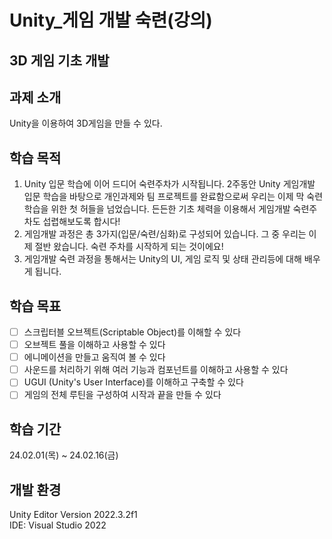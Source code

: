 # Unity_게임 개발 숙련(강의)

## 3D 게임 기초 개발

## 과제 소개
Unity을 이용하여 3D게임을 만들 수 있다.

## 학습 목적
1. Unity 입문 학습에 이어 드디어 숙련주차가 시작됩니다. 2주동안 Unity 게임개발 입문 학습을 바탕으로 개인과제와 팀 프로젝트를 완료함으로써 우리는 이제 막 숙련 학습을 위한 첫 허들을 넘었습니다. 든든한 기초 체력을 이용해서 게임개발 숙련주차도 섭렵해보도록 합시다!
2. 게임개발 과정은 총 3가지(입문/숙련/심화)로 구성되어 있습니다. 그 중 우리는 이제 절반 왔습니다. 숙련 주차를 시작하게 되는 것이에요!
3. 게임개발 숙련 과정을 통해서는 Unity의 UI, 게임 로직 및 상태 관리등에 대해 배우게 됩니다.

## 학습 목표
- [ ]  스크립터블 오브젝트(Scriptable Object)를 이해할 수 있다
- [ ]  오브젝트 풀을 이해하고 사용할 수 있다
- [ ]  에니메이션을 만들고 움직여 볼 수 있다
- [ ]  사운드를 처리하기 위해 여러 기능과 컴포넌트를 이해하고 사용할 수 있다
- [ ]  UGUI (Unity's User Interface)를 이해하고 구축할 수 있다
- [ ]  게임의 전체 루틴을 구성하여 시작과 끝을 만들 수 있다

## 학습 기간
24.02.01(목) ~ 24.02.16(금)

## 개발 환경
Unity Editor Version 2022.3.2f1   
IDE: Visual Studio 2022
